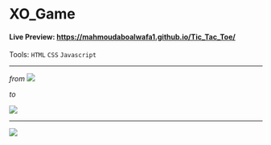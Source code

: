 # XO_Game

#### Live Preview:  https://mahmoudaboalwafa1.github.io/Tic_Tac_Toe/

Tools: `HTML` `CSS` `Javascript`
***

_from_
<img src="https://github.com/mahmoudaboalwafa1/XO_Game/assets/109794013/d34f233c-7018-49d7-b1b2-90cd1ac79295"/>

_to_

<img src="https://github.com/mahmoudaboalwafa1/XO_Game/assets/109794013/46bb67b4-534d-4a23-b67b-253dfc415708"/>

***

<img src="https://github.com/mahmoudaboalwafa1/Tic_Tac_Toe/assets/109794013/fa6b22ea-cfc1-4ff9-b5c2-4568842fcecf"/>
